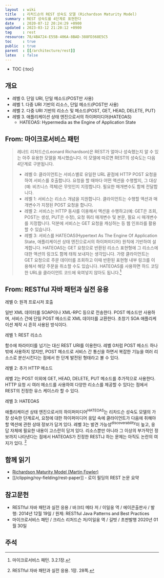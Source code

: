 ```yaml
---
layout  : wiki
title   : 리처드슨의 REST 성숙도 모델 (Richardson Maturity Model)
summary : REST 성숙도를 4단계로 표현한다
date    : 2020-07-12 20:24:29 +0900
updated : 2023-03-12 21:20:12 +0900
tag     : rest
resource: 78/4BA724-E55B-406A-8BAD-388FD368E5C5
toc     : true
public  : true
parent  : [[/architecture/rest]]
latex   : false
---
```

* TOC
{:toc}

## 개요

- 레벨 0. 단일 URI, 단일 메소드(POST만 사용)
- 레벨 1. 다중 URI 기반의 리소스, 단일 메소드(POST만 사용)
- 레벨 2. 다중 URI 기반의 리소스 및 메소드(POST, GET, HEAD, DELETE, PUT)
- 레벨 3. 애플리케이션 상태 엔진으로서의 하이퍼미디어(HATEOAS)
    - HATEOAS: Hypermedia as the Engine of Application State

## From: 마이크로서비스 패턴

> 레너드 리처드슨(Leonard Richardson)은 REST가 얼마나 성숙했는지 알 수 있는 아주 유용한 모델을 제시했습니다. 이 모델에 따르면 REST의 성숙도는 다음 4단계로 구분됩니다.
>
> - 레벨 0: 클라이언트는 서비스별로 유일한 URL 끝점에 HTTP POST 요청을 하여 서비스를 호출합니다. 요청을 할 때마다 어떤 액션을 수행할지, 그 대상(예: 비즈니스 객체)은 무엇인지 지정합니다. 필요한 매개변수도 함께 전달합니다.
> - 레벨 1: 서비스는 리소스 개념을 지원합니다. 클라이언트는 수행할 액션과 매개변수가 지정된 POST 요청을 합니다.
> - 레벨 2: 서비스는 HTTP 동사를 이용해서 액션을 수행하고(예: GET은 조회, POST는 생성, PUT은 수정), 요청 쿼리 매개변수 및 본문, 필요 시 매개변수를 지정합니다. 덕분에 서비스는 GET 요청을 캐싱하는 등 웹 인프라를 활용할 수 있습니다.
> - 레벨 3: 서비스를 HATEOAS(Hypertext As The Engine Of Application State, 애플리케이션 상태 엔진으로서의 하이퍼미디어) 원칙에 기반하여 설계합니다. HATEOAS는 GET 요청으로 반환된 리소스 표현형에 그 리소스에 대한 액션의 링크도 함께 태워 보내자는 생각입니다. 가령 클라이언트는 GET 요청으로 주문 데이터를 조회하고 이때 반환된 표현형 내부 링크를 이용해서 해당 주문을 취소할 수도 있습니다. HATEOAS를 사용하면 하드 코딩한 URL을 클라이언트 코드에 욱여넣지 않아도 됩니다.[^ric-114]

## From: RESTful 자바 패턴과 실전 응용

>
레벨 0: 원격 프로시저 호출
>
일반 XML 데이터를 SOAP이나 XML-RPC 등으로 전송한다.
POST 메소드만 사용하며, 서비스 간에 단일 POST 메소드로 XML 데이터를 교환한다.
초창기 SOA 애플리케이션 제작 시 흔히 사용된 방식이다.
>
레벨 1: REST 리소스
>
함수에 파라미터를 넘기는 대신 REST URI를 이용한다.
레벨 0처럼 POST 메소드 하나밖에 사용하지 않지만, POST 메소드로 서비스 간 통신을 하면서 복잡한 기능을 여러 리소스로 분산시킨다는 점에서 한 단계 발전된 형태라고 볼 수 있다.
>
레벨 2: 추가 HTTP 메소드
>
레벨 2는 POST 이외에 GET, HEAD, DELETE, PUT 메소드를 추가적으로 사용한다.
HTTP 요청 시 여러 메소드를 사용하여 다양한 리소스를 제공할 수 있다는 점에서 REST의 진정한 유스 케이스라 할 수 있다.
>
레벨 3: HATEOAS
>
애플리케이션 상태 엔진으로서의 하이퍼미디어<sup>HATEOAS</sup>는 리차드슨 성숙도 모델의 가장 성숙한 단계로서,
요청에 대한 하이퍼미디어 응답 속에 클라이언트가 다음에 취해야 할 액션에 관한 상태 정보가 담겨 있다.
레벨 3는 발견 가능성<sup>discoverability</sup>이 높고, 응답 자체에 필요한 내용이 고스란히 담겨 있다.
리소스뿐만 아니라 그 이상의 부가적인 정보까지 나타낸다는 점에서 HATEOAS가 진정한 REST냐 하는 문제는 아직도 논란의 여지가 있다.
[^bhakti-28]

## 함께 읽기

- [Richardson Maturity Model (Martin Fowler)][fowler-model]
- [[/clipping/roy-fielding/rest-paper]] - 로이 필딩의 REST 논문 요약

## 참고문헌

- RESTful 자바 패턴과 실전 응용 / 바크티 메타 저 / 이일웅 역 / 에이콘출판사 / 발행: 2014년 12월 19일 / 원제: RESTful Java Patterns and Best Practices
- 마이크로서비스 패턴 / 크리스 리처드슨 저/이일웅 역 / 길벗 / 초판발행 2020년 01월 30일

## 주석

[^ric-114]: 마이크로서비스 패턴. 3.2.1장.
[^bhakti-28]: RESTful 자바 패턴과 실전 응용. 1장. 28쪽.

[fowler-model]: https://martinfowler.com/articles/richardsonMaturityModel.html

